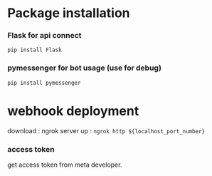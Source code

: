 # Package installation
### Flask for api connect
``
pip install Flask
``
### pymessenger for bot usage (use for debug)
``
pip install pymessenger
``

# webhook deployment
download : ngrok
server up : `` ngrok http ${localhost_port_number} ``

### access token
get access token from meta developer.
